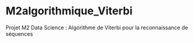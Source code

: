 # M2algorithmique_Viterbi
Projet M2 Data Science : Algorithme de Viterbi pour la reconnaissance de séquences

